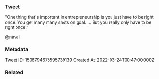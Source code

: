 ### Tweet
"One thing that's important in entrepreneurship is you just have to be right once. You get many many shots on goal. ... But you really only have to be right once." 

@naval

### Metadata
Tweet ID: 1506794675595739139
Created At: 2022-03-24T00:47:00.000Z

### Related

